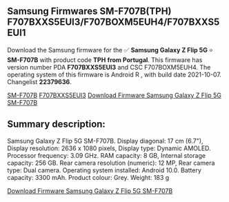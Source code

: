 <h2>Samsung Firmwares SM-F707B(TPH) F707BXXS5EUI3/F707BOXM5EUH4/F707BXXS5EUI1</h2>
Download the Samsung firmware for the ✅ <strong>Samsung Galaxy Z Flip 5G </strong> ⭐ <strong>SM-F707B</strong> with product code <strong>TPH</strong> <strong> from Portugal</strong>. This firmware has version number PDA <strong>F707BXXS5EUI3</strong> and CSC F707BOXM5EUH4. The operating system of this firmware is Android R , with build date 2021-10-07. Changelist <strong>22379636</strong>.


[SM-F707B](https://samfirm.shop/samsung/model/SM-F707B)
[F707BXXS5EUI3](https://samfirm.shop/samsung/pda/F707BXXS5EUI3)
[Download Firmware Samsung Galaxy Z Flip 5G SM-F707B](https://samfirm.shop/samsung/firmware/463717)
<h2>Summary description:</h2>
<p>Samsung Galaxy Z Flip 5G SM-F707B. Display diagonal: 17 cm (6.7"), Display resolution: 2636 x 1080 pixels, Display type: Dynamic AMOLED. Processor frequency: 3.09 GHz. RAM capacity: 8 GB, Internal storage capacity: 256 GB. Rear camera resolution (numeric): 12 MP, Rear camera type: Dual camera. Operating system installed: Android 10.0. Battery capacity: 3300 mAh. Product colour: Grey. Weight: 183 g</p>


[Download Firmware Samsung Galaxy Z Flip 5G SM-F707B](https://samfirm.shop/samsung/firmware/463717)
